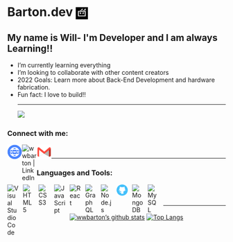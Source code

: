 # Barton.dev <a href="https://wwbarton.github.io/Barton-Portfolio/" target="_blank"><img align="center" src='./assets/jpeg/Robart.jpeg' alt="web" width="28px"/></a>

## My name is Will- I'm Developer and I am always Learning!!

- I’m currently learning everything
- I’m looking to collaborate with other content creators
- 2022 Goals: Learn more about Back-End Development and hardware fabrication.
- Fun fact: I love to build!!
  <br/>
  ***
  ![](https://komarev.com/ghpvc/?username=wwbarton&style=plastic)

### Connect with me:

<a href="https://wwbarton.github.io/Barton-Portfolio/" target="_blank"> <img align="left" src="./assets/png/web-blue.png" alt="wwbarton website" width="34px"/></a>
<a href="https://www.linkedin.com/in/wwbarton/" target="_blank"><img align="left" src="https://raw.githubusercontent.com/yushi1007/yushi1007/main/images/linkedin.svg" alt="wwbarton | LinkedIn" width="34px"/></a>
<a href="mailto:wwalt.barton@gmail.com"><img align="left" src='./assets/png/old-Gmail-icon.png' alt="web" width="34px"/></a>
<br/>

---

### Languages and Tools:

<img align="left" alt="Visual Studio Code" width="26px" src="https://cdn.jsdelivr.net/gh/devicons/devicon/icons/vscode/vscode-original.svg" target='none' style="padding-right:10px;" />
<img align="left" alt="HTML5" width="26px" src="https://cdn.jsdelivr.net/gh/devicons/devicon/icons/html5/html5-original.svg" target='none' style="padding-right:10px;" />
<img align="left" alt="CSS3" width="26px" src="https://cdn.jsdelivr.net/gh/devicons/devicon/icons/css3/css3-original.svg" target='none' style="padding-right:10px;" />
<img align="left" alt="JavaScript" width="26px" src="https://cdn.jsdelivr.net/gh/devicons/devicon/icons/javascript/javascript-original.svg" target='none' style="padding-right:10px;" />
<img align="left" alt="React" width="26px" src="https://cdn.jsdelivr.net/gh/devicons/devicon/icons/react/react-original.svg" target='none' style="padding-right:10px;" />
<img align="left" alt="GraphQL" width="26px" src="https://cdn.jsdelivr.net/gh/devicons/devicon/icons/graphql/graphql-plain.svg" target='none' style="padding-right:10px;" />
<img align="left" alt="Node.js" width="26px" src="https://cdn.jsdelivr.net/gh/devicons/devicon/icons/nodejs/nodejs-original.svg" target='none' style="padding-right:10px;" />
<img align="left" alt="Git" width="26px" src="./assets/png/gh.png"  target='none' style="padding-right:10px;" />
<img align="left" alt="MongoDB" width="26px" src="https://cdn.jsdelivr.net/gh/devicons/devicon/icons/mongodb/mongodb-original.svg" target='none' style="padding-right:10px;" />

<img align="left" alt="MySQL" width="26px" src="https://cdn.jsdelivr.net/gh/devicons/devicon/icons/mysql/mysql-original.svg" target='none' style="padding-right:10px;" />

<br />
<br />

---

[![wwbarton’s github stats](https://github-readme-stats.vercel.app/api?username=wwbarton&theme=cobalt2&show_icons=true)](https://github.com/wwbarton)
[![Top Langs](https://github-readme-stats.vercel.app/api/top-langs/?username=wwbarton&layout=compact&theme=cobalt2)](https://github.com/wwbarton)

[website]: https://wwbarton.github.io/Barton-Portfolio/
[linkedin]: https://www.linkedin.com/in/wwbarton/
